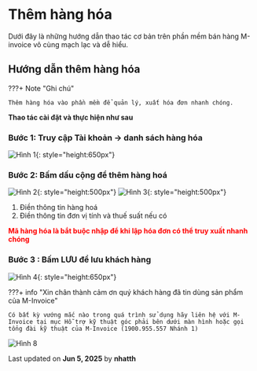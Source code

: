 # **Thêm hàng hóa**

Dưới đây là những hướng dẫn thao tác cơ bản trên phần mềm bán hàng M-invoice vô cùng mạch lạc và dễ hiểu.

## **Hướng dẫn thêm hàng hóa**

???+ Note "Ghi chú"

    Thêm hàng hóa vào phần mềm để quản lý, xuất hóa đơn nhanh chóng.

**Thao tác cài đặt và thực hiện như sau**

### **Bước 1: Truy cập Tài khoản -> danh sách hàng hóa**

![Hình 1](../../assets/images/mSeller/danh-sach-hang-hoa-1.png){: style="height:650px"}

### **Bước 2: Bấm dấu cộng để thêm hàng hoá**

![Hình 2](../../assets/images/mSeller/danh-sach-hang-hoa-2.png){: style="height:500px"}
![Hình 3](../../assets/images/mSeller/danh-sach-hang-hoa-3.png){: style="height:500px"}

1. Điền thông tin hàng hoá
2. Điền thông tin đơn vị tính và thuế suất nếu có

<span style="color: red; font-weight: bold">Mã hàng hóa là bắt buộc nhập để khi lập hóa đơn có thể truy xuất nhanh chóng</span>

### **Bước 3 : Bấm **LƯU** để lưu khách hàng**

![Hình 4](../../assets/images/mSeller/danh-sach-hang-hoa-4.png){: style="height:650px"}

???+ info "Xin chân thành cảm ơn quý khách hàng đã tin dùng sản phẩm của M-Invoice"

    Có bất kỳ vướng mắc nào trong quá trình sử dụng hãy liên hệ với M-Invoice tại mục Hỗ trợ kỹ thuật góc phải bên dưới màn hình hoặc gọi tổng đài kỹ thuật của M-Invoice (1900.955.557 Nhánh 1)

![Hình 8](../../assets/images/invoice2/hotro.png)




<div class="last-updated">Last updated on <strong>Jun 5, 2025</strong> by <strong>nhatth</strong></div>
